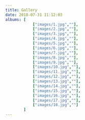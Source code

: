 ```yaml
---
title: Gallery
date: 2018-07-31 11:12:03
albums: [
			["images/1.jpg",""],
			["images/2.jpg",""],
			["images/3.jpg",""],
			["images/4.jpg",""],
			["images/5.jpg",""],
			["images/6.jpg",""],
			["images/7.jpg",""],
			["images/8.jpg",""],
			["images/9.jpg",""],
			["images/10.jpg",""],
			["images/11.jpg",""],
			["images/12.jpg",""],
			["images/13.jpg",""],
			["images/14.jpg",""],
			["images/15.jpg",""],
			["images/16.jpg",""],
			["images/17.jpg",""],
			["images/18.jpg",""]
        ]
---
```

